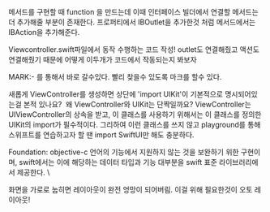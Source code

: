 메서드를 구현할 때 function 을 만드는데 이때 인터페이스 빌더에서 연결할 메서드는 
더 추가해줄 부분이 존재한다. 프로퍼티에서 IBOutlet을 추가한것 처럼 메서드에서는 IBAction을 추가해준다.

Viewcontroller.swift파일에서 동작 수행하는 코드 작성! 
outlet도 연결해줬고 액션도 연결해줬기 때문에 어떻게 이두개가 코드에서 작동되는지 봐보자 

MARK:- 를 통해서 바로 갈수있다. 빨리 찾을수 있도록 마크를 할수 있다. 


새롭게 ViewController를 생성하면 상단에 'import UIKit'이 기본적으로 명시되어있는걸 본적 있나요? 
왜 ViewController와 UIKit는 단짝일까요? 
 ViewController는 UIViewController의 상속을 받고, 이 클래스를 사용하기 위해서는 이 클래스를 정의한 UIKit의 import가 필수적이다. 그리하여 이런 클래스를 쓰지 않고 playground를 통해 스위프트를 
연습하고자 할 땐 import SwiftUI만 해도 충분하다.


Foundation: objective-c 언어의 기능에서 지원하지 않는 것을 보완하기 위한 구현이며, swift에서는 이에 해당하는 데이터 타입과 기능 대부분을 swift 표준 라이브러리에서 제공한다. \


화면을 가로로 눕히면 레이아웃이 완전 엉망이 되어버림. 이걸 위해 필요한것이 오토 레이아웃!

